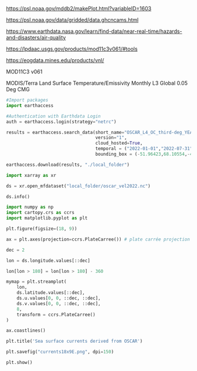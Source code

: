 https://psl.noaa.gov/mddb2/makePlot.html?variableID=1603

https://psl.noaa.gov/data/gridded/data.ghcncams.html

https://www.earthdata.nasa.gov/learn/find-data/near-real-time/hazards-and-disasters/air-quality

https://lpdaac.usgs.gov/products/mod11c3v061/#tools

https://eogdata.mines.edu/products/vnl/

MOD11C3 v061

MODIS/Terra Land Surface Temperature/Emissivity Monthly L3 Global 0.05 Deg CMG

```python
#Import packages
import earthaccess

#Authentication with Earthdata Login
auth = earthaccess.login(strategy="netrc")

results = earthaccess.search_data(short_name="OSCAR_L4_OC_third-deg_YEARLY",
                                  version="1",
                                  cloud_hosted=True,
                                  temporal = ("2022-01-01","2022-07-31"),
                                  bounding_box = (-51.96423,68.10554,-48.71969,70.70529))

earthaccess.download(results, "./local_folder")
```

```python
import xarray as xr

ds = xr.open_mfdataset("local_folder/oscar_vel2022.nc")

ds.info()

import numpy as np
import cartopy.crs as ccrs
import matplotlib.pyplot as plt

plt.figure(figsize=(18, 9))

ax = plt.axes(projection=ccrs.PlateCarree()) # plate carrée projection

dec = 2

lon = ds.longitude.values[::dec]

lon[lon > 180] = lon[lon > 180] - 360

mymap = plt.streamplot(
    lon,
    ds.latitude.values[::dec],
    ds.u.values[0, 0, ::dec, ::dec],
    ds.v.values[0, 0, ::dec, ::dec],
    8,
    transform = ccrs.PlateCarree()
)

ax.coastlines()

plt.title('Sea surface currents derived from OSCAR')

plt.savefig("currents18x9E.png", dpi=150)

plt.show()
```
